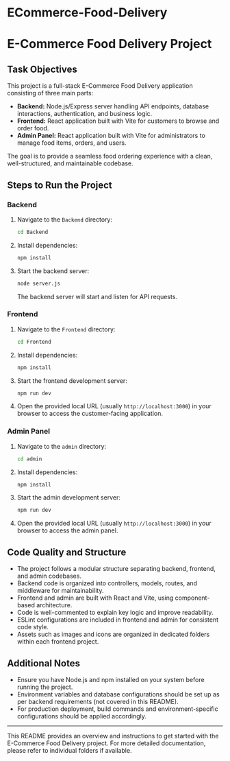 # ECommerce-Food-Delivery
# E-Commerce Food Delivery Project

## Task Objectives
This project is a full-stack E-Commerce Food Delivery application consisting of three main parts:
- **Backend:** Node.js/Express server handling API endpoints, database interactions, authentication, and business logic.
- **Frontend:** React application built with Vite for customers to browse and order food.
- **Admin Panel:** React application built with Vite for administrators to manage food items, orders, and users.

The goal is to provide a seamless food ordering experience with a clean, well-structured, and maintainable codebase.

## Steps to Run the Project

### Backend
1. Navigate to the `Backend` directory:
   ```bash
   cd Backend
   ```
2. Install dependencies:
   ```bash
   npm install
   ```
3. Start the backend server:
   ```bash
   node server.js
   ```
   The backend server will start and listen for API requests.

### Frontend
1. Navigate to the `Frontend` directory:
   ```bash
   cd Frontend
   ```
2. Install dependencies:
   ```bash
   npm install
   ```
3. Start the frontend development server:
   ```bash
   npm run dev
   ```
4. Open the provided local URL (usually `http://localhost:3000`) in your browser to access the customer-facing application.

### Admin Panel
1. Navigate to the `admin` directory:
   ```bash
   cd admin
   ```
2. Install dependencies:
   ```bash
   npm install
   ```
3. Start the admin development server:
   ```bash
   npm run dev
   ```
4. Open the provided local URL (usually `http://localhost:3000`) in your browser to access the admin panel.

## Code Quality and Structure
- The project follows a modular structure separating backend, frontend, and admin codebases.
- Backend code is organized into controllers, models, routes, and middleware for maintainability.
- Frontend and admin are built with React and Vite, using component-based architecture.
- Code is well-commented to explain key logic and improve readability.
- ESLint configurations are included in frontend and admin for consistent code style.
- Assets such as images and icons are organized in dedicated folders within each frontend project.

## Additional Notes
- Ensure you have Node.js and npm installed on your system before running the project.
- Environment variables and database configurations should be set up as per backend requirements (not covered in this README).
- For production deployment, build commands and environment-specific configurations should be applied accordingly.

---

This README provides an overview and instructions to get started with the E-Commerce Food Delivery project. For more detailed documentation, please refer to individual folders if available.
